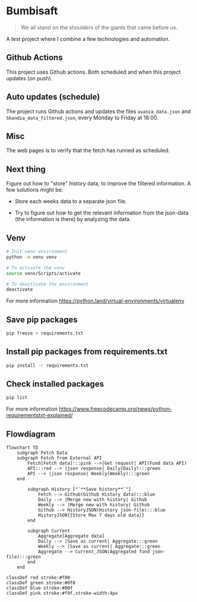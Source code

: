 # Bumbisaft

> We all stand on the shoulders of the giants that came before us.

A test project where I combine a few technologies and automation.

## Github Actions

This project uses Github actions. Both scheduled and when this project updates (on push).

## Auto updates (schedule)

The project runs Github actions and updates the files `avanza_data.json` and `Skandia_data_filtered.json`, every Monday to Friday at 18:00.

## Misc

The web pages is to verify that the fetch has runned as scheduled.

## Next thing

Figure out how to "store" history data, to improve the filtered information. A few solutions might be:

-   Store each weeks data to a separate json file.

-   Try to figure out how to get the relevant information from the json-data (the information is there) by analyzing the data.

## Venv

```bash
# Init venv environment
python -m venv venv
```

```bash
# To activate the venv
source venv/Scripts/activate
```

```bash
# To deactivate the environment
deactivate
```

For more information
https://python.land/virtual-environments/virtualenv

## Save pip packages

```bash
pip freeze > requirements.txt
```

## Install pip packages from requirements.txt

```bash
pip install -r requirements.txt
```

## Check installed packages

```bash
pip list
```

For more information
https://www.freecodecamp.org/news/python-requirementstxt-explained/

## Flowdiagram

```mermaid
flowchart TD
    subgraph Fetch Data
    subgraph Fetch from External API
        Fetch[Fetch data]:::pink -->|Get request| API(Fund data API)
        API:::red --> |json response| Daily(Daily):::green
        API --> |json response| Weekly(Weekly):::green
    end

        subgraph History ["`**Save history**`"]
            Fetch --> Github(Github History data):::blue
            Daily --> |Merge new with history| Github
            Weekly --> |Merge new with history| Github
            Github --> HistoryJSON(History json-file):::blue
            HistoryJSON{{Store Max 7 days old data}}
        end

        subgraph Current
            Aggregate[Aggregate data]
            Daily --> |Save as current| Aggregate:::green
            Weekly --> |Save as current| Aggregate:::green
            Aggregate --> Current_JSON(Aggregated fund json-file):::green
        end
    end

classDef red stroke:#f00
classDef green stroke:#0f0
classDef blue stroke:#00f
classDef pink stroke:#f9f,stroke-width:4px
```
